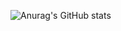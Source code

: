 

![Anurag's GitHub stats](https://github-readme-stats.vercel.app/api?username=JiHongKim15&show_icons=true&theme=radical)



